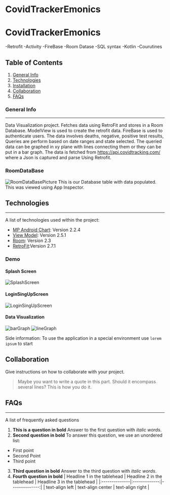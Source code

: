 # CovidTrackerEmonics
# CovidTrackerEmonics


  -Retrofit
  -Activity
  -FireBase
  -Room Datase
  -SQL syntax
  -Kotlin
  -Courutines
  


## Table of Contents
1. [General Info](#general-info)
2. [Technologies](#technologies)
3. [Installation](#installation)
4. [Collaboration](#collaboration)
5. [FAQs](#faqs)
### General Info
***

Data Visualization project.
Fetches data using RetroFit and stores in a Room Database.
ModelView is used to create the retrofit data.
FireBase is used to authenticate users.
The data involves deaths, negative, positive test results, Queries are perform based on date ranges and state selected. 
The queried data can be graphed in xy plane with lines connecting them or they can be put in a bar graph. 
The data is fetched from https://api.covidtracking.com/ where a Json is captured and parse Using Retrofit. 


### RoomDataBase
![RoomDataBasePicture](RoomDataBase.png)
This is our Database table with data populated. This was viewed using App Inspector. 


## Technologies
***
A list of technologies used within the project:
* [MP Android Chart](https://com.github.PhilJay:MPAndroidChart): Version 2.2.4 
* [View Model](https://androidx.lifecycle:lifecycle-viewmodel-ktx): Version 2.5.1
* [Room](https://androidx.room): Version 2.3
* [RetroFit](https://com.squareup.retrofit2:retrofit):Version 2.7.1 

### Demo

#### Splash Screen

![SplashScreen](SplashScreen.png)

#### LoginSingUpScreen

![LoginSingUpScreen](LoginSingUpScreen.png)

#### Data Visualization

![barGraph](barGraph.png)
![lineGraph](graphLine.png)



Side information: To use the application in a special environment use ```lorem ipsum``` to start
## Collaboration

Give instructions on how to collaborate with your project.
> Maybe you want to write a quote in this part. 
> Should it encompass several lines?
> This is how you do it.
## FAQs
***
A list of frequently asked questions
1. **This is a question in bold**
Answer to the first question with _italic words_. 
2. __Second question in bold__ 
To answer this question, we use an unordered list:
* First point
* Second Point
* Third point
3. **Third question in bold**
Answer to the third question with *italic words*.
4. **Fourth question in bold**
| Headline 1 in the tablehead | Headline 2 in the tablehead | Headline 3 in the tablehead |
|:--------------|:-------------:|--------------:|
| text-align left | text-align center | text-align right |

